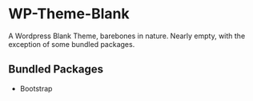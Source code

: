 # WP-Theme-Blank

A Wordpress Blank Theme, barebones in nature. Nearly empty, with the exception of some bundled packages.

## Bundled Packages
<ul>
	<li>Bootstrap</li>
</ul>
